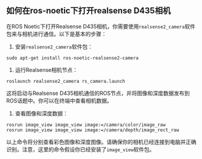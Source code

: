 ## 如何在ros-noetic下打开realsense D435相机

在ROS Noetic下打开Realsense D435相机，你需要使用`realsense2_camera`软件包来与相机进行通信。以下是基本的步骤：

1. 安装`realsense2_camera`软件包：

```
sudo apt-get install ros-noetic-realsense2-camera
```

1. 运行Realsense相机节点：

```
roslaunch realsense2_camera rs_camera.launch
```

这将启动与Realsense D435相机通信的ROS节点，并将图像和深度数据发布到ROS话题中。你可以在终端中查看相机数据。

1. 查看图像和深度数据：

```
rosrun image_view image_view image:=/camera/color/image_raw
rosrun image_view image_view image:=/camera/depth/image_rect_raw
```

以上命令将分别查看彩色图像和深度图像。请确保你的相机已经连接到电脑并正确识别。注意，这里的命令假设你已经安装了`image_view`软件包。
